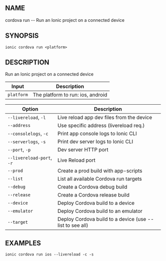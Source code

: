 
## NAME
cordova run -- Run an Ionic project on a connected device
  
## SYNOPSIS
    ionic cordova run <platform>
  
## DESCRIPTION
Run an Ionic project on a connected device


Input | Description
----- | ----------
`platform` | The platform to run: ios, android


Option | Description
------ | ----------
`--livereload`, `-l` | Live reload app dev files from the device
`--address` | Use specific address (livereload req.)
`--consolelogs`, `-c` | Print app console logs to Ionic CLI
`--serverlogs`, `-s` | Print dev server logs to Ionic CLI
`--port`, `-p` | Dev server HTTP port
`--livereload-port`, `-r` | Live Reload port
`--prod` | Create a prod build with app-scripts
`--list` | List all available Cordova run targets
`--debug` | Create a Cordova debug build
`--release` | Create a Cordova release build
`--device` | Deploy Cordova build to a device
`--emulator` | Deploy Cordova build to an emulator
`--target` | Deploy Cordova build to a device (use --list to see all)

## EXAMPLES
    ionic cordova run ios --livereload -c -s
